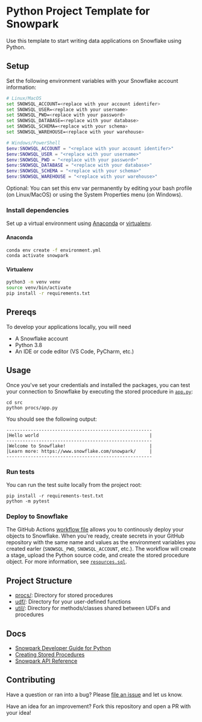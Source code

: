 # Python Project Template for Snowpark

Use this template to start writing data applications on Snowflake using Python.

## Setup

Set the following environment variables with your Snowflake account information:

```bash
# Linux/MacOS
set SNOWSQL_ACCOUNT=<replace with your account identifer>
set SNOWSQL_USER=<replace with your username>
set SNOWSQL_PWD=<replace with your password>
set SNOWSQL_DATABASE=<replace with your database>
set SNOWSQL_SCHEMA=<replace with your schema>
set SNOWSQL_WAREHOUSE=<replace with your warehouse>
```

```powershell
# Windows/PowerShell
$env:SNOWSQL_ACCOUNT = "<replace with your account identifer>"
$env:SNOWSQL_USER = "<replace with your username>"
$env:SNOWSQL_PWD = "<replace with your password>"
$env:SNOWSQL_DATABASE = "<replace with your database>"
$env:SNOWSQL_SCHEMA = "<replace with your schema>"
$env:SNOWSQL_WAREHOUSE = "<replace with your warehouse>"
```

Optional: You can set this env var permanently by editing your bash profile (on Linux/MacOS) or 
using the System Properties menu (on Windows).

### Install dependencies

Set up a virtual environment using [Anaconda](https://conda.io/projects/conda/en/latest/user-guide/tasks/manage-environments.html#creating-an-environment-with-commands) or [virtualenv](https://docs.python.org/3/library/venv.html).

#### Anaconda

```bash
conda env create -f environment.yml
conda activate snowpark
```

#### Virtualenv

```bash
python3 -m venv venv
source venv/bin/activate
pip install -r requirements.txt
```

## Prereqs

To develop your applications locally, you will need

- A Snowflake account
- Python 3.8
- An IDE or code editor (VS Code, PyCharm, etc.)

## Usage

Once you've set your credentials and installed the packages, you can test your connection to Snowflake by executing the stored procedure in [`app.py`](src/procs/app.py):

```
cd src
python procs/app.py
```

You should see the following output:

```
------------------------------------------------------
|Hello world                                         |
------------------------------------------------------
|Welcome to Snowflake!                               |
|Learn more: https://www.snowflake.com/snowpark/     |
------------------------------------------------------
```

### Run tests

You can run the test suite locally from the project root:

```
pip install -r requirements-test.txt
python -m pytest
```

### Deploy to Snowflake

The GitHub Actions [workflow file](.github/workflows/build-and-deploy.yml) allows you to continously deploy your objects to Snowflake. When you're ready,
create secrets in your GitHub repository with the same name and values as the environment variables you created earler (`SNOWSQL_PWD`, `SNOWSQL_ACCOUNT`, etc.). The workflow will create a stage, upload the Python source code, and create the stored procedure object. For more information, see [`resources.sql`](resources.sql).

## Project Structure

- [procs/](src/procs/): Directory for stored procedures
- [udf/](src/udf/): Directory for your user-defined functions
- [util/](src/util/): Directory for methods/classes shared between UDFs and procedures

## Docs

- [Snowpark Developer Guide for Python](https://docs.snowflake.com/en/developer-guide/snowpark/python/index)
- [Creating Stored Procedures](https://docs.snowflake.com/en/developer-guide/snowpark/python/creating-sprocs)
- [Snowpark API Reference](https://docs.snowflake.com/developer-guide/snowpark/reference/python/index.html)

## Contributing

Have a question or ran into a bug? Please [file an issue](https://github.com/Snowflake-Labs/snowpark-python-template/issues/new) and let us know.

Have an idea for an improvement? Fork this repository and open a PR with your idea!
